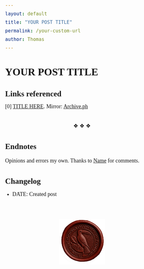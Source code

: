 ```yaml
---
layout: default
title: "YOUR POST TITLE"
permalink: /your-custom-url
author: Thomas
---
```


# YOUR POST TITLE

<head>
<!-- Google tag (gtag.js) -->
<script async src="https://www.googletagmanager.com/gtag/js?id=G-F24GH950P6"></script>
<script>
  window.dataLayer = window.dataLayer || [];
  function gtag(){dataLayer.push(arguments);}
  gtag('js', new Date());

  gtag('config', 'G-F24GH950P6');
</script>

<style>
  body {
    font-family: 'Merriweather', Georgia, serif;
  }
  
  /* Constrain content width to approximately 80 characters with responsive sizing */
  .wrapper {
    max-width: 36em;
    width: 90%;
    margin-left: auto;
    margin-right: auto;
  }
  
  h1, h2, h3, h4, h5, h6 {
    font-family: 'Merriweather', Georgia, serif;
    font-weight: 700;
  }
  
  h1 {
    font-size: calc(1.5rem + 1vw);
  }
  
  h2 {
    font-size: calc(1.3rem + 0.5vw);
  }
  
  h3 {
    font-size: calc(1.1rem + 0.3vw);
  }

  p, li, div {
    font-family: 'Merriweather', Georgia, serif;
    font-size: calc(1rem + 0.2vw);
    line-height: 1.56;
    text-align: justify;
  }
  
  /* Adjust text alignment for small screens */
  @media (max-width: 600px) {
    p, li, div {
      text-align: left;
    }
    
    .wrapper {
      width: 95%;
    }
  }
  
  /* Fix header alignment */
  .site-header .wrapper {
    display: flex;
    align-items: baseline;
    justify-content: space-between;
    width: 100%;
  }
  
  .site-nav {
    display: inline-block;
    margin-left: auto;
    text-align: right;
  }
  
  /* Responsive header for mobile */
  @media (max-width: 600px) {
    .site-header .wrapper {
      flex-direction: column;
      align-items: center;
    }
    
    .site-title {
      margin-bottom: 10px;
    }
    
    .site-nav {
      margin-left: 0;
      text-align: center;
    }
  }
  
  .site-title {
    margin-bottom: 0;
  }
  
  .page-link {
    font-size: 16px; /* Same size as site title */
  }
  
  h2 {
    margin-top: 1.5em;
    margin-bottom: 0.5em;
  }

  .reference-link {
    cursor: pointer;
    text-decoration: none;
    vertical-align: super;
    font-size: 0.75em;
    color: #0366d6;
  }
  
  .back-to-text {
    display: inline-block;
    margin-left: 5px;
    cursor: pointer;
    text-decoration: none;
    font-size: 1.2em;
    color: #0366d6;
  }
  
  @media (max-width: 600px) {
    .reference-link {
      font-size: 0.7em;
    }
    
    .back-to-text {
      font-size: 1em;
    }
  }
  
  .reference-item {
    margin-bottom: 8px;
  }
  
  /* Remove social media icons in the footer for this post only */
  .footer-col-2 {
    display: none;
  }
</style>

<!-- Include Merriweather from Google Fonts -->
<link href="https://fonts.googleapis.com/css2?family=Merriweather:ital,wght@0,300;0,400;0,700;0,900;1,300;1,400;1,700;1,900&display=swap" rel="stylesheet">

<script>
document.addEventListener('DOMContentLoaded', function() {
  // Process reference links when the page is loaded
  processReferenceLinks();
});

function processReferenceLinks() {
  // Get all reference links in the document
  const referenceLinks = document.querySelectorAll('a[href^="#ref-"]');
  const referencesSection = document.getElementById('links-referenced');
  
  if (!referencesSection) return;
  
  // Process each reference link
  referenceLinks.forEach((link, index) => {
    // Store the original position
    const refId = link.getAttribute('href').substring(1);
    const refTarget = document.getElementById(refId);
    
    if (refTarget) {
      // Add a back button to the reference
      const backBtn = document.createElement('a');
      backBtn.textContent = '↵'; // Unicode return arrow
      backBtn.className = 'back-to-text';
      backBtn.title = 'Back to text';
      backBtn.href = `#ref-src-${index}`;
      
      // Add an ID to the reference source in the text
      const sourceMarker = document.createElement('span');
      sourceMarker.id = `ref-src-${index}`;
      link.parentNode.insertBefore(sourceMarker, link);
      
      // Add the back button to the reference target
      refTarget.appendChild(backBtn);
    }
  });
}
</script>
</head>

<!-- Your content goes here -->

<h2 id="links-referenced">Links referenced</h2>
<div class="reference-item" id="ref-0">[0] <a href="URL_HERE">TITLE HERE</a>. Mirror: <a href="ARCHIVE_LINK">Archive.ph</a></div>

<div style="text-align: center; margin: 2em 0;">❖ ❖ ❖</div>

## Endnotes
Opinions and errors my own. Thanks to [Name](URL) for comments. 

## Changelog
- DATE: Created post

<br>
<div style="text-align: center; margin: 2em auto;">
  <img src="/images/toucan_seal_2.png" style="display: block; margin: 0 auto; width: min(150px, 40vw);" />
</div>
